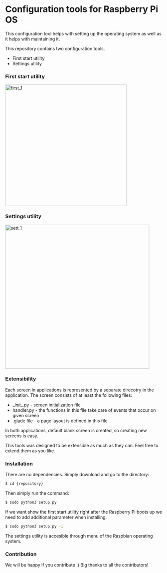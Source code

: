
# Configuration tools for Raspberry Pi OS
This configuration tool helps with setting up the operating system as well as it helps with maintaining it.



This repository contains two configuration tools.
  - First start utility
  - Settings utility
 
 
### First start utility
 
 <img width="389" alt="first_1" src="https://user-images.githubusercontent.com/51970723/106365166-03e94300-6334-11eb-86d1-ceab8844d978.png">
 
 
### Settings utility
 <img width="462" alt="sett_1" src="https://user-images.githubusercontent.com/51970723/106365217-490d7500-6334-11eb-9875-335bdd594673.png">
 

### Extensibility

Each screen in applications is represented by a separate direcotry in the application. The screen consists of at least the following files:
 - \__init__.py - screen initialization file
 - handler.py - the functions in this file take care of events that occur on given screen
 - .glade file - a page layout is defined in this file

In both applications, default blank screen is created, so creating new screens is easy.



This tools was designed to be extensible as much as they can. Feel free to extend them as you like.


### Installation
There are no dependencies. Simply download and go to the directory:

```sh
$ cd {repository}
```

Then simply run the command:

```sh
$ sudo python3 setup.py
```

If we want show the first start utility right after the Raspberry Pi boots up we need to add additional parameter when installing.
```sh
$ sudo python3 setup.py -i
```


The settings utility is accesible through menu of the Raspbian operating system.

### Contribution
We will be happy if you contribute :)
Big thanks to all the contributors!


